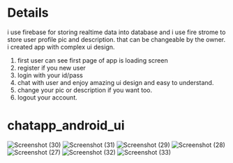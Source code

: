 # Details
i use firebase for storing realtime data into database and i use fire strome to store user profile pic and description. that can be changeable by the owner. i created app with complex ui design.
1) first user can see first page of app is loading screen
2) register if you new user
3) login with your id/pass
4) chat with user and enjoy amazing ui design and easy to understand.
5) change your pic or description if you want too.
6) logout your account.

# chatapp_android_ui
![Screenshot (30)](https://github.com/imdesai00/chatapp_android/assets/115632510/454536b3-b9fa-43e1-9e0d-2ecacced732a)
![Screenshot (31)](https://github.com/imdesai00/chatapp_android/assets/115632510/07dec46a-0eb7-4d1d-9ba7-e6a386d0e5ec)
![Screenshot (29)](https://github.com/imdesai00/chatapp_android/assets/115632510/a5f92f56-9346-4151-914b-009f14183214)
![Screenshot (28)](https://github.com/imdesai00/chatapp_android/assets/115632510/65cc126b-9ff3-438a-b084-da0b99ad208c)
![Screenshot (27)](https://github.com/imdesai00/chatapp_android/assets/115632510/c7e940e5-c791-4bb5-8341-2e3be764db38)
![Screenshot (32)](https://github.com/imdesai00/chatapp_android/assets/115632510/41da842f-95cf-41aa-ae0f-fd004df80b9c)
![Screenshot (33)](https://github.com/imdesai00/chatapp_android/assets/115632510/858be4b1-6476-4125-afdf-5ddf7e95760c)


